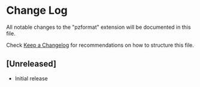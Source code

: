 # Change Log
All notable changes to the "pzformat" extension will be documented in this file.

Check [Keep a Changelog](http://keepachangelog.com/) for recommendations on how to structure this file.

## [Unreleased]
- Initial release
